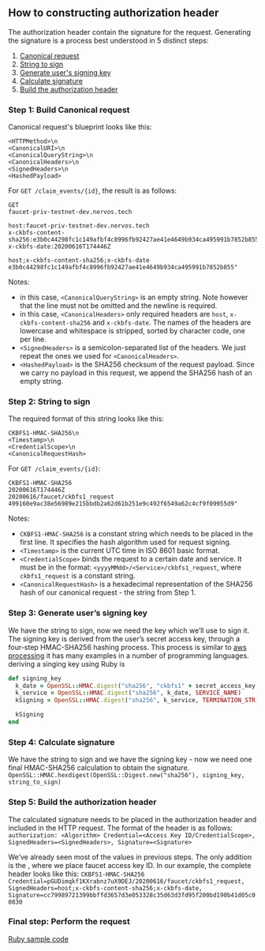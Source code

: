 ## How to constructing authorization header

The authorization header contain the signature for the request. Generating the signature is a process best understood in 5 distinct steps:

1. [Canonical request](#step-1-build-canonical-request)
2. [String to sign](#step-2-string-to-sign)
3. [Generate user's signing key](#step-3-generate-user-s-signing-key)
4. [Calculate signature](#step-4-calculate-signature)
5. [Build the authorization header](#step-5-build-the-authorization-header)


### Step 1: Build Canonical request
Canonical request's blueprint looks like this:

```
<HTTPMethod>\n
<CanonicalURI>\n
<CanonicalQueryString>\n
<CanonicalHeaders>\n
<SignedHeaders>\n
<HashedPayload>
```

For `GET /claim_events/{id}`, the result is as follows:

```
GET
faucet-priv-testnet-dev.nervos.tech

host:faucet-priv-testnet-dev.nervos.tech
x-ckbfs-content-sha256:e3b0c44298fc1c149afbf4c8996fb92427ae41e4649b934ca495991b7852b855
x-ckbfs-date:20200616T174446Z

host;x-ckbfs-content-sha256;x-ckbfs-date
e3b0c44298fc1c149afbf4c8996fb92427ae41e4649b934ca495991b7852b855"
```

Notes:
  * in this case, `<CanonicalQueryString>` is an empty string. Note however that the line must not be omitted and the newline is required.
  * in this case, `<CanonicalHeaders>` only required headers are `host`, `x-ckbfs-content-sha256` and `x-ckbfs-date`. The names of the headers are lowercase and whitespace is stripped, sorted by character code, one per line.
  * `<SignedHeaders>` is a semicolon-separated list of the headers. We just repeat the ones we used for `<CanonicalHeaders>`.
  * `<HashedPayload>` is the SHA256 checksum of the request payload. Since we carry no payload in this request, we append the SHA256 hash of an empty string.

### Step 2: String to sign

The required format of this string looks like this:
```
CKBFS1-HMAC-SHA256\n
<Timestamp>\n
<CredentialScope>\n
<CanonicalRequestHash>
```
For `GET /claim_events/{id}`:
```
CKBFS1-HMAC-SHA256
20200616T174446Z
20200616/faucet/ckbfs1_request
499160e9ac38e56989e215bbdb2a62d61b251e9c492f6549a62c4cf9f09955d9"
```

Notes:
  * `CKBFS1-HMAC-SHA256` is a constant string which needs to be placed in the first line. It specifies the hash algorithm used for request signing.
  * `<Timestamp>` is the current UTC time in ISO 8601 basic format.
  * `<CredentialScope>` binds the request to a certain date and service. It must be in the format: `<yyyyMMdd>/<Service>/ckbfs1_request`, where `ckbfs1_request` is a constant string.
  * `<CanonicalRequestHash>` is a hexadecimal representation of the SHA256 hash of our canonical request - the string from Step 1.

### Step 3: Generate user’s signing key

We have the string to sign, now we need the key which we’ll use to sign it. The signing key is derived from the user’s secret access key, through a four-step HMAC-SHA256 hashing process.
This process is similar to [aws processing](https://docs.aws.amazon.com/general/latest/gr/signature-v4-examples.html) it has many examples in a number of programming languages.
deriving a singing key using Ruby is
```ruby
def signing_key
  k_date = OpenSSL::HMAC.digest("sha256", "ckbfs1" + secret_access_key, date)
  k_service = OpenSSL::HMAC.digest("sha256", k_date, SERVICE_NAME)
  kSigning = OpenSSL::HMAC.digest("sha256", k_service, TERMINATION_STR)

  kSigning
end
```

### Step 4: Calculate signature
We have the string to sign and we have the signing key - now we need one final HMAC-SHA256 calculation to obtain the signature.
`OpenSSL::HMAC.hexdigest(OpenSSL::Digest.new("sha256"), signing_key, string_to_sign)`

### Step 5: Build the authorization header
The calculated signature needs to be placed in the authorization header and included in the HTTP request. The format of the header is as follows:
`authorization: <Algorithm> Credential=<Access Key ID/CredentialScope>, SignedHeaders=<SignedHeaders>, Signature=<Signature>`

We’ve already seen most of the values in previous steps. The only addition is the <Access Key ID>, where we place faucet access key ID. In our example, the complete header looks like this:
`CKBFS1-HMAC-SHA256 Credential=pGUDimqkf1KXrabnz7uX9DEJ/20200616/faucet/ckbfs1_request, SignedHeaders=host;x-ckbfs-content-sha256;x-ckbfs-date, Signature=cc79989721399bbffd3657d3e053328c35d63d3fd95f200bd190b41d05c00830`

### Final step: Perform the request

[Ruby sample code](claim_example.rb)
